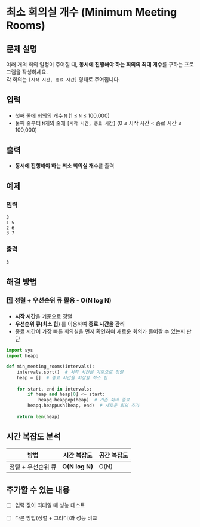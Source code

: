 # 최소 회의실 개수 (Minimum Meeting Rooms)

## 문제 설명
여러 개의 회의 일정이 주어질 때, **동시에 진행해야 하는 회의의 최대 개수**를 구하는 프로그램을 작성하세요.  
각 회의는 `[시작 시간, 종료 시간]` 형태로 주어집니다.

## 입력
- 첫째 줄에 회의의 개수 `N` (1 ≤ `N` ≤ 100,000)  
- 둘째 줄부터 `N`개의 줄에 `[시작 시간, 종료 시간]` (0 ≤ 시작 시간 < 종료 시간 ≤ 100,000)  

## 출력
- **동시에 진행해야 하는 최소 회의실 개수**를 출력  

## 예제
### **입력**  
```
3
1 5
2 6
3 7
```
### **출력**  
```
3
```

## 해결 방법
### 1️⃣ 정렬 + 우선순위 큐 활용 - O(N log N)
- **시작 시간**을 기준으로 정렬  
- **우선순위 큐(최소 힙)** 를 이용하여 **종료 시간을 관리**  
- 종료 시간이 가장 빠른 회의실을 먼저 확인하여 새로운 회의가 들어갈 수 있는지 판단  

```python
import sys
import heapq

def min_meeting_rooms(intervals):
    intervals.sort()  # 시작 시간을 기준으로 정렬
    heap = []  # 종료 시간을 저장할 최소 힙
    
    for start, end in intervals:
        if heap and heap[0] <= start:
            heapq.heappop(heap)  # 기존 회의 종료
        heapq.heappush(heap, end)  # 새로운 회의 추가
    
    return len(heap)
```

## 시간 복잡도 분석
| 방법 | 시간 복잡도 | 공간 복잡도 |
|------|----------|----------|
| 정렬 + 우선순위 큐 | **O(N log N)** | O(N) |

## 추가할 수 있는 내용
- [ ] 입력 값이 최대일 때 성능 테스트
- [ ] 다른 방법(정렬 + 그리디)과 성능 비교

